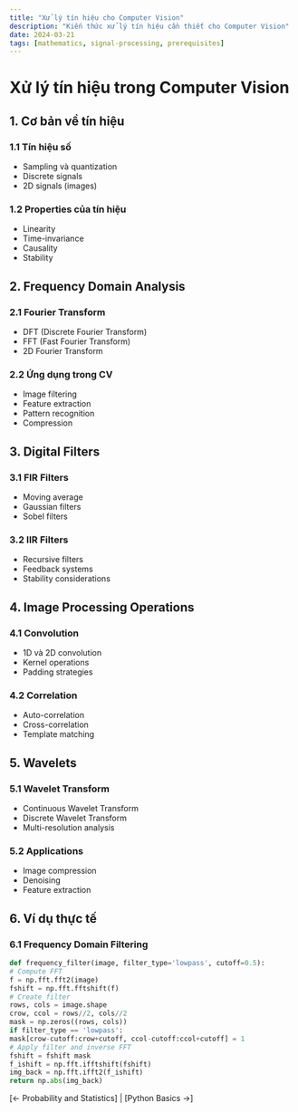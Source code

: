 ```yaml
---
title: "Xử lý tín hiệu cho Computer Vision"
description: "Kiến thức xử lý tín hiệu cần thiết cho Computer Vision"
date: 2024-03-21
tags: [mathematics, signal-processing, prerequisites]
---
```


# Xử lý tín hiệu trong Computer Vision

## 1. Cơ bản về tín hiệu

### 1.1 Tín hiệu số
- Sampling và quantization
- Discrete signals
- 2D signals (images)

### 1.2 Properties của tín hiệu
- Linearity
- Time-invariance
- Causality
- Stability

## 2. Frequency Domain Analysis

### 2.1 Fourier Transform
- DFT (Discrete Fourier Transform)
- FFT (Fast Fourier Transform)
- 2D Fourier Transform

### 2.2 Ứng dụng trong CV
- Image filtering
- Feature extraction
- Pattern recognition
- Compression

## 3. Digital Filters

### 3.1 FIR Filters
- Moving average
- Gaussian filters
- Sobel filters

### 3.2 IIR Filters
- Recursive filters
- Feedback systems
- Stability considerations

## 4. Image Processing Operations

### 4.1 Convolution
- 1D và 2D convolution
- Kernel operations
- Padding strategies

### 4.2 Correlation
- Auto-correlation
- Cross-correlation
- Template matching

## 5. Wavelets

### 5.1 Wavelet Transform
- Continuous Wavelet Transform
- Discrete Wavelet Transform
- Multi-resolution analysis

### 5.2 Applications
- Image compression
- Denoising
- Feature extraction

## 6. Ví dụ thực tế

### 6.1 Frequency Domain Filtering

```python
def frequency_filter(image, filter_type='lowpass', cutoff=0.5):
# Compute FFT
f = np.fft.fft2(image)
fshift = np.fft.fftshift(f)
# Create filter
rows, cols = image.shape
crow, ccol = rows//2, cols//2
mask = np.zeros((rows, cols))
if filter_type == 'lowpass':
mask[crow-cutoff:crow+cutoff, ccol-cutoff:ccol+cutoff] = 1
# Apply filter and inverse FFT
fshift = fshift mask
f_ishift = np.fft.ifftshift(fshift)
img_back = np.fft.ifft2(f_ishift)
return np.abs(img_back)
```
[← Probability and Statistics] | [Python Basics →]